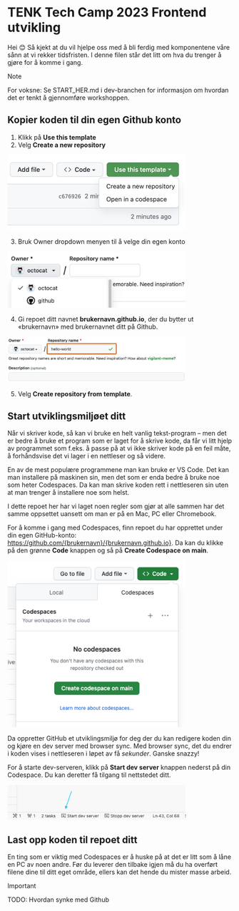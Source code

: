 # TENK Tech Camp 2023 Frontend utvikling

Hei 😊 Så kjekt at du vil hjelpe oss med å bli ferdig med komponentene våre sånn at vi rekker tidsfristen. I denne filen står det litt om hva du trenger å gjøre for å komme i gang.

> [!NOTE]  
> For voksne: Se START_HER.md i dev-branchen for informasjon om hvordan det er tenkt å gjennomføre workshoppen.

## Kopier koden til din egen Github konto

1. Klikk på **Use this template**
2. Velg **Create a new repository**

<!--
 Maja added content to alt tags so we follow the suggestions we ourselves will make in the workshop 😉
Please check my Norwegian!
-->
<img alt="En dropdown åpnet under knappen «Bruk denne malen»." src="assets/use-this-template-button.webp" width="400">

3. Bruk Owner dropdown menyen til å velge din egen konto

<img alt="«Owner» menyen er åpen og viser to konto. Menyen vises ved siden av et «Repository» felt." src="assets/create-repository-owner.webp" width="400">

4. Gi repoet ditt navnet **brukernavn.github.io**, der du bytter ut «brukernavn» med brukernavnet ditt på Github.

<img alt="«Repository» feltet er valgt og inneholder navnet «hello-world»." src="assets/create-repository-name.webp" width="400">

5. Velg **Create repository from template**.

## Start utviklingsmiljøet ditt

Når vi skriver kode, så kan vi bruke en helt vanlig tekst-program – men det er bedre å bruke et program som er laget for å skrive kode, da får vi litt hjelp av programmet som f.eks. å passe på at vi ikke skriver kode på en feil måte, å forhåndsvise det vi lager i en nettleser og så videre.

En av de mest populære programmene man kan bruke er VS Code. Det kan man installere på maskinen sin, men det som er enda bedre å bruke noe som heter Codespaces. Da kan man skrive koden rett i nettleseren sin uten at man trenger å installere noe som helst.

I dette repoet her har vi laget noen regler som gjør at alle sammen har det samme oppsettet uansett om man er på en Mac, PC eller Chromebook.

For å komme i gang med Codespaces, finn repoet du har opprettet under din egen GitHub-konto: https://github.com/{brukernavn}/{brukernavn.github.io}. Da kan du klikke på den grønne **Code** knappen og så på **Create Codespace on main**.

<img alt="«Code» menyen er åpen og viser «Codespaces» fanen, med en «Create Codespace on main» knapp." src="assets/create-codespace.png" width="400">

Da oppretter GitHub et utviklingsmiljø for deg der du kan redigere koden din og kjøre en dev server med browser sync. Med browser sync, det du endrer i koden vises i nettleseren i løpet av få _sekunder_. Ganske snazzy!

For å starte dev-serveren, klikk på **Start dev server** knappen nederst på din Codespace. Du kan deretter få tilgang til nettstedet ditt.

<img alt="En pil viser «Start dev server» knappen." src="assets/start-dev-server.png" width="400">

## Last opp koden til repoet ditt

En ting som er viktig med Codespaces er å huske på at det er litt som å låne en PC av noen andre. Før du leverer den tilbake igjen må du ha overført filene dine til ditt eget område, ellers kan det hende du mister masse arbeid.

> [!IMPORTANT]  
> TODO: Hvordan synke med Github
